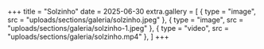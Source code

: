 +++
title = "Solzinho"
date = 2025-06-30
extra.gallery = [
  { type = "image", src = "uploads/sections/galeria/solzinho.jpeg" },
  { type = "image", src = "uploads/sections/galeria/solzinho-1.jpeg" },
  { type = "video", src = "uploads/sections/galeria/solzinho.mp4" },
]
+++

